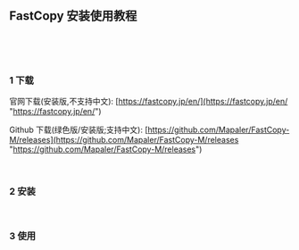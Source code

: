 ## FastCopy 安装使用教程  

​    

​    

### 1 下载  

官网下载(安装版,不支持中文): [https://fastcopy.jp/en/](https://fastcopy.jp/en/ "https://fastcopy.jp/en/")  

Github 下载(绿色版/安装版;支持中文): [https://github.com/Mapaler/FastCopy-M/releases](https://github.com/Mapaler/FastCopy-M/releases "https://github.com/Mapaler/FastCopy-M/releases")  

​    

### 2 安装    

​    

### 3 使用  

